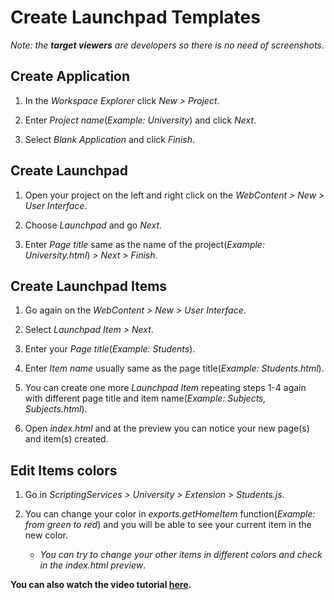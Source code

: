 # Create Launchpad Templates

*Note: the **target viewers** are developers so there is no need of screenshots*.

## Create Application

1. In the *Workspace Explorer* click *New > Project*.

2. Enter *Project name*(*Example: University*) and click *Next*.

3. Select *Blank Application* and click *Finish*.

## Create Launchpad

1. Open your project on the left and right click on the *WebContent > New > User Interface*.

2. Choose *Launchpad* and go *Next*.

3. Enter *Page title* same as the name of the project(*Example: University.html*) *> Next > Finish*.

## Create Launchpad Items

1. Go again on the *WebContent > New > User Interface*.

2. Select *Launchpad Item > Next*.

3. Enter your *Page title*(*Example: Students*).

4. Enter *Item name* usually same as the page title(*Example: Students.html*).

5. You can create one more *Launchpad Item* repeating steps 1-4 again with different 
page title and item name(*Example: Subjects, Subjects.html*).

6. Open *index.html* and at the preview you can notice your new page(s) and item(s) created.

## Edit Items colors

1. Go in *ScriptingServices > University > Extension > Students.js*.

2. You can change your color in *exports.getHomeItem* function(*Example: from green to red*)
and you will be able to see your current item in the new color.

   - *You can try to change your other items 
   in different colors and check in the index.html preview*.
   

**You can also watch the video tutorial [here](https://m.youtube.com/watch?list=PLNKd01MEkVeJYLtQ2S4HZyDQ1turGCZwr&params=OAFIAVgD&v=r---r5cUkEw&mode=NORMAL).**

